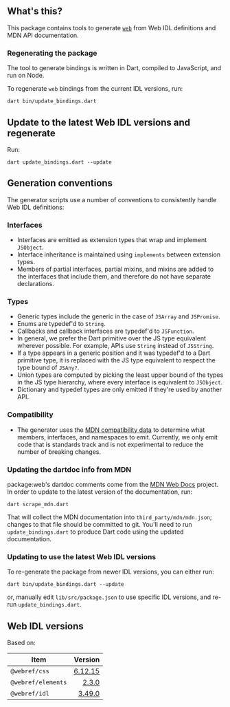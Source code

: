 ## What's this?

This package contains tools to generate
[`web`](https://github.com/dart-lang/web/tree/main/web) from Web IDL definitions
and MDN API documentation.

### Regenerating the package

The tool to generate bindings is written in Dart, compiled to JavaScript, and
run on Node.

To regenerate `web` bindings from the current IDL versions, run:

```shell
dart bin/update_bindings.dart
```

## Update to the latest Web IDL versions and regenerate

Run:

```
dart update_bindings.dart --update
```

## Generation conventions

The generator scripts use a number of conventions to consistently handle Web IDL
definitions:

### Interfaces

- Interfaces are emitted as extension types that wrap and implement `JSObject`.
- Interface inheritance is maintained using `implements` between extension
  types.
- Members of partial interfaces, partial mixins, and mixins are added to the
  interfaces that include them, and therefore do not have separate declarations.

### Types

- Generic types include the generic in the case of `JSArray` and `JSPromise`.
- Enums are typedef'd to `String`.
- Callbacks and callback interfaces are typedef'd to `JSFunction`.
- In general, we prefer the Dart primitive over the JS type equivalent wherever
  possible. For example, APIs use `String` instead of `JSString`.
- If a type appears in a generic position and it was typedef'd to a Dart
  primitive type, it is replaced with the JS type equivalent to respect the type
  bound of `JSAny?`.
- Union types are computed by picking the least upper bound of the types in the
  JS type hierarchy, where every interface is equivalent to `JSObject`.
- Dictionary and typedef types are only emitted if they're used by another API.

### Compatibility

- The generator uses the
  [MDN compatibility data](https://github.com/mdn/browser-compat-data) to
  determine what members, interfaces, and namespaces to emit. Currently, we only
  emit code that is standards track and is not experimental to reduce the number
  of breaking changes.

### Updating the dartdoc info from MDN

package:web's dartdoc comments come from the
[MDN Web Docs](https://developer.mozilla.org/en-US/docs/Web) project. In order
to update to the latest version of the documentation, run:

```shell
dart scrape_mdn.dart
```

That will collect the MDN documentation into `third_party/mdn/mdn.json`; changes
to that file should be committed to git. You'll need to run
`update_bindings.dart` to produce Dart code using the updated documentation.

### Updating to use the latest Web IDL versions

To re-generate the package from newer IDL versions, you can either run:

```shell
dart bin/update_bindings.dart --update
```

or, manually edit `lib/src/package.json` to use specific IDL versions, and
re-run `update_bindings.dart`.

## Web IDL versions

Based on:

<!-- START updated by bin/update_bindings.dart. Do not modify by hand -->
| Item | Version |
| --- | --: |
| `@webref/css` | [6.12.15](https://www.npmjs.com/package/@webref/css/v/6.12.15) |
| `@webref/elements` | [2.3.0](https://www.npmjs.com/package/@webref/elements/v/2.3.0) |
| `@webref/idl` | [3.49.0](https://www.npmjs.com/package/@webref/idl/v/3.49.0) |
<!-- END updated by bin/update_bindings.dart. Do not modify by hand -->
